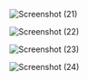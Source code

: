 ![Screenshot (21)](https://github.com/user-attachments/assets/b98a265d-ecd5-46bd-b791-d5ce060f6235)

![Screenshot (22)](https://github.com/user-attachments/assets/5ef052a7-cd04-4f97-b29a-4c5f46ace159)


![Screenshot (23)](https://github.com/user-attachments/assets/f3886f6f-5832-48db-8255-1431a5c1d040)


![Screenshot (24)](https://github.com/user-attachments/assets/881b64ce-bda1-4d1f-a338-cd8f18feecf0)
